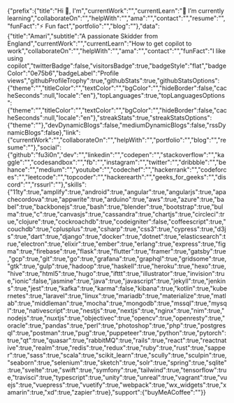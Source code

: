 {"prefix":{"title":"Hi 👋, I'm","currentWork":"","currentLearn":"🌱 I’m currently learning","collaborateOn":"","helpWith":"","ama":"","contact":"","resume":"","funFact":"⚡ Fun fact","portfolio":"","blog":""},"data":{"title":"Amari","subtitle":"A passionate Skidder from England","currentWork":"","currentLearn":"How to get copilot to work","collaborateOn":"","helpWith":"","ama":"","contact":"","funFact":"I like using copilot","twitterBadge":false,"visitorsBadge":true,"badgeStyle":"flat","badgeColor":"0e75b6","badgeLabel":"Profile views","githubProfileTrophy":true,"githubStats":true,"githubStatsOptions":{"theme":"","titleColor":"","textColor":"","bgColor":"","hideBorder":false,"cacheSeconds":null,"locale":"en"},"topLanguages":true,"topLanguagesOptions":{"theme":"","titleColor":"","textColor":"","bgColor":"","hideBorder":false,"cacheSeconds":null,"locale":"en"},"streakStats":true,"streakStatsOptions":{"theme":""},"devDynamicBlogs":false,"mediumDynamicBlogs":false,"rssDynamicBlogs":false},"link":{"currentWork":"","collaborateOn":"","helpWith":"","portfolio":"","blog":"","resume":""},"social":{"github":"fu3i0n","dev":"","linkedin":"","codepen":"","stackoverflow":"","kaggle":"","codesandbox":"","fb":"","instagram":"","twitter":"","dribbble":"","behance":"","medium":"","youtube":"","codechef":"","hackerrank":"","codeforces":"","leetcode":"","topcoder":"","hackerearth":"","geeks_for_geeks":"","discord":"","rssurl":""},"skills":{"11ty":true,"amplify":true,"android":true,"angular":true,"angularjs":true,"apachecordova":true,"appwrite":true,"arduino":true,"aws":true,"azure":true,"babel":true,"backbonejs":true,"bash":true,"blender":true,"bootstrap":true,"bulma":true,"c":true,"canvasjs":true,"cassandra":true,"chartjs":true,"circleci":true,"clojure":true,"cockroachdb":true,"codeigniter":false,"coffeescript":true,"couchdb":true,"cplusplus":true,"csharp":true,"css3":true,"cypress":true,"d3js":true,"dart":true,"django":true,"docker":true,"dotnet":true,"elasticsearch":true,"electron":true,"elixir":true,"ember":true,"erlang":true,"express":true,"figma":true,"firebase":true,"flask":true,"flutter":true,"framer":true,"gatsby":true,"gcp":true,"git":true,"go":true,"grafana":true,"graphql":true,"gridsome":true,"gtk":true,"gulp":true,"hadoop":true,"haskell":true,"heroku":true,"hexo":true,"hive":true,"html5":true,"hugo":true,"ifttt":true,"illustrator":true,"invision":true,"ionic":false,"jasmine":true,"java":true,"javascript":true,"jekyll":true,"jenkins":true,"jest":true,"kafka":true,"karma":false,"kibana":true,"kotlin":true,"kubernetes":true,"laravel":true,"linux":true,"mariadb":true,"materialize":true,"matlab":true,"middleman":true,"mocha":true,"mongodb":true,"mssql":true,"mysql":true,"nativescript":true,"nestjs":true,"nextjs":true,"nginx":true,"nim":true,"nodejs":true,"nuxtjs":true,"objectivec":true,"opencv":true,"openresty":true,"oracle":true,"pandas":true,"perl":true,"photoshop":true,"php":true,"postgresql":true,"postman":true,"pug":true,"puppeteer":true,"python":true,"pytorch":true,"qt":true,"quasar":true,"rabbitMQ":true,"rails":true,"react":true,"reactnative":true,"realm":true,"redis":true,"redux":true,"ruby":true,"rust":true,"sapper":true,"sass":true,"scala":true,"scikit_learn":true,"scully":true,"sculpin":true,"seaborn":true,"selenium":true,"sketch":true,"solr":true,"spring":true,"sqlite":true,"svelte":true,"swift":true,"symfony":true,"tailwind":true,"tensorflow":true,"travisci":true,"typescript":true,"unity":true,"unreal":true,"vagrant":true,"vuejs":true,"vuepress":true,"vuetify":true,"webpack":true,"wx_widgets":true,"xamarin":true,"xd":true,"zapier":true},"support":{"buyMeACoffee":""}}
